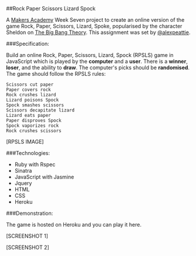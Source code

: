 ##Rock Paper Scissors Lizard Spock

A [Makers Academy](https://github.com/makersacademy) Week Seven project to create an online version of the game Rock, Paper, Scissors, Lizard, Spoke, popularised by the character Sheldon on [The Big Bang Theory](http://en.wikipedia.org/wiki/Rock-paper-scissors-lizard-Spock). This assignment was set by [@alexpeattie](https://github.com/alexpeattie).

###Specification:

Build an online Rock, Paper, Scissors, Lizard, Spock (RPSLS) game in JavaScript which is played by the **computer** and a **user**. There is a **winner**, **loser**, and the ability to **draw**. The computer's picks should be **randomised**. The game should follow the RPSLS rules:

````
Scissors cut paper
Paper covers rock
Rock crushes lizard
Lizard poisons Spock
Spock smashes scissors
Scissors decapitate lizard
Lizard eats paper
Paper disproves Spock
Spock vaporizes rock
Rock crushes scissors
````

[RPSLS IMAGE]

###Technologies:
* Ruby with Rspec
* Sinatra
* JavaScript with Jasmine
* Jquery
* HTML
* CSS
* Heroku

###Demonstration:

The game is hosted on Heroku and you can play it here.

[SCREENSHOT 1]

[SCREENSHOT 2]



